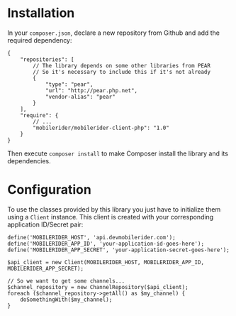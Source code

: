 # Installation

In your `composer.json`, declare a new repository from Github and add the required dependency:

    {
        "repositories": [
            // The library depends on some other libraries from PEAR
            // So it's necessary to include this if it's not already
            {
                "type": "pear",
                "url": "http://pear.php.net",
                "vendor-alias": "pear"
            }
        ],
        "require": {
            // ...
            "mobilerider/mobilerider-client-php": "1.0"
        }
    }

Then execute `composer install` to make Composer install the library and its dependencies.


# Configuration

To use the classes provided by this library you just have to initialize them using a `Client` instance. This client is created with your corresponding application ID/Secret pair:

    define('MOBILERIDER_HOST', 'api.devmobilerider.com');
    define('MOBILERIDER_APP_ID', 'your-application-id-goes-here');
    define('MOBILERIDER_APP_SECRET', 'your-application-secret-goes-here');

    $api_client = new Client(MOBILERIDER_HOST, MOBILERIDER_APP_ID, MOBILERIDER_APP_SECRET);

    // So we want to get some channels...
    $channel_repository = new ChannelRepository($api_client);
    foreach ($channel_repository->getAll() as $my_channel) {
        doSomethingWith($my_channel);
    }
